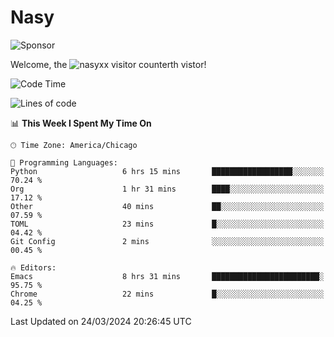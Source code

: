 # Nasy

<!--
<p align="center">
<img height="200" src="https://github-readme-stats.vercel.app/api?username=nasyxx&count_private=true&show_icons=true&theme=dracula&include_all_commits=true"/>
<img height="200" src="https://github-readme-stats.vercel.app/api/top-langs/?username=nasyxx&theme=dracula&hide=html,jupyter+notebook&count_private=true&show_icons=true"/>
</p>

  
----------------
-->

![Sponsor](https://img.shields.io/static/v1.svg?label=Sponsor&message=%E2%9D%A4&logo=GitHub&style=flat&color=pink)
 
Welcome, the ![nasyxx visitor counter](https://count.getloli.com/get/@nasyxx?theme=rule34)th vistor!
 
<!--START_SECTION:waka-->
![Code Time](http://img.shields.io/badge/Code%20Time-4%2C361%20hrs%2055%20mins-blue)

![Lines of code](https://img.shields.io/badge/From%20Hello%20World%20I%27ve%20Written-6.3%20million%20lines%20of%20code-blue)

📊 **This Week I Spent My Time On** 

```text
🕑︎ Time Zone: America/Chicago

💬 Programming Languages: 
Python                   6 hrs 15 mins       ██████████████████░░░░░░░   70.24 % 
Org                      1 hr 31 mins        ████░░░░░░░░░░░░░░░░░░░░░   17.12 % 
Other                    40 mins             ██░░░░░░░░░░░░░░░░░░░░░░░   07.59 % 
TOML                     23 mins             █░░░░░░░░░░░░░░░░░░░░░░░░   04.42 % 
Git Config               2 mins              ░░░░░░░░░░░░░░░░░░░░░░░░░   00.45 % 

🔥 Editors: 
Emacs                    8 hrs 31 mins       ████████████████████████░   95.75 % 
Chrome                   22 mins             █░░░░░░░░░░░░░░░░░░░░░░░░   04.25 % 
```


 Last Updated on 24/03/2024 20:26:45 UTC
<!--END_SECTION:waka-->

<!-- ![visitors](https://visitor-badge.laobi.icu/badge?page_id=nasyxx.nasyxx) -->
